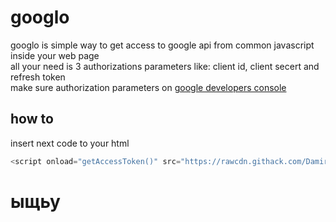 # googlo
googlo is simple way to get access to google api from common javascript inside your web page  
all your need is 3 authorizations parameters like: client id, client secert and refresh token  
make sure authorization parameters on [google developers console](https://console.developers.google.com)

## how to
insert next code to your html
```js
<script onload="getAccessToken()" src="https://rawcdn.githack.com/DamirMakhmudov/googlo/2093ba895c158f39297533dfe0856c31e2b07f5f/googlo.js" async defer></script>
```
 ыщьу
 =